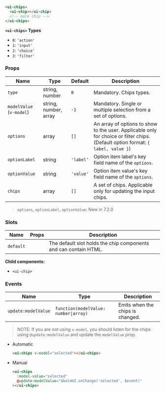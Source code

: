 ```html
<ui-chips>
  <ui-chip></ui-chip>
  <!-- more chip -->
</ui-chips>
```

**`<ui-chips>` Types**

- `0`: `'action'`
- `1`: `'input'`
- `2`: `'choice'`
- `3`: `'filter'`

### Props

| Name                     | Type                  | Default   | Description                                                                                                                      |
| ------------------------ | --------------------- | --------- | -------------------------------------------------------------------------------------------------------------------------------- |
| `type`                   | string, number        | `0`       | Mandatory. Chips types.                                                                                                          |
| `modelValue` (`v-model`) | string, number, array | `-1`      | Mandatory. Single or multiple selection from a set of options.                                                                   |
| `options`                | array                 | `[]`      | An array of options to show to the user. Applicable only for choice or filter chips. (Default option format: `{ label, value }`) |
| `optionLabel`            | string                | `'label'` | Option item label's key field name of the `options`.                                                                             |
| `optionValue`            | string                | `'value'` | Option item value's key field name of the `options`.                                                                             |
| `chips`                  | array                 | `[]`      | A set of chips. Applicable only for updating the input chips.                                                                    |

> `options`, `optionLabel`, `optionValue`: New in 7.2.0

### Slots

| Name      | Props | Description                                                      |
| --------- | ----- | ---------------------------------------------------------------- |
| `default` |       | The default slot holds the chip components and can contain HTML. |

**Child components:**

- `<ui-chip>`

### Events

| Name                | Type                                  | Description                      |
| ------------------- | ------------------------------------- | -------------------------------- |
| `update:modelValue` | `function(modelValue: number\|array)` | Emits when the chips is changed. |

> NOTE: If you are not using `v-model`, you should listen for the chips using `@update:modelValue` and update the `modelValue` prop.

- Automatic

  ```html
  <ui-chips v-model="selected"></ui-chips>
  ```

- Manual

  ```html
  <ui-chips
    :model-value="selected"
    @update:modelValue="$balmUI.onChange('selected', $event)"
  ></ui-chips>
  ```
